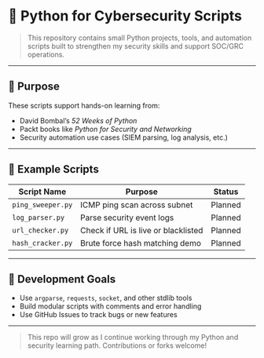 # 🐍 Python for Cybersecurity Scripts

> This repository contains small Python projects, tools, and automation scripts built to strengthen my security skills and support SOC/GRC operations.

---

## 🧠 Purpose
These scripts support hands-on learning from:
- David Bombal’s *52 Weeks of Python*
- Packt books like *Python for Security and Networking*
- Security automation use cases (SIEM parsing, log analysis, etc.)

---

## 🔧 Example Scripts
| Script Name         | Purpose                             | Status  |
|---------------------|--------------------------------------|---------|
| `ping_sweeper.py`   | ICMP ping scan across subnet         | Planned |
| `log_parser.py`     | Parse security event logs            | Planned |
| `url_checker.py`    | Check if URL is live or blacklisted  | Planned |
| `hash_cracker.py`   | Brute force hash matching demo       | Planned |

---

## 🧪 Development Goals
- Use `argparse`, `requests`, `socket`, and other stdlib tools
- Build modular scripts with comments and error handling
- Use GitHub Issues to track bugs or new features

---

> This repo will grow as I continue working through my Python and security learning path. Contributions or forks welcome!
